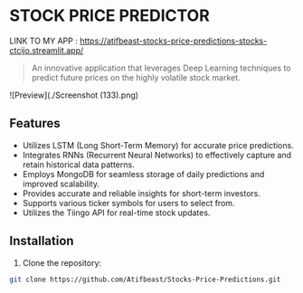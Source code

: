 # STOCK PRICE PREDICTOR
LINK TO MY APP : https://atifbeast-stocks-price-predictions-stocks-ctcijo.streamlit.app/

> An innovative application that leverages Deep Learning techniques to predict future prices on the highly volatile stock market.

![Preview](./Screenshot (133).png) <!-- Replace with a preview image of your application -->

## Features

- Utilizes LSTM (Long Short-Term Memory) for accurate price predictions.
- Integrates RNNs (Recurrent Neural Networks) to effectively capture and retain historical data patterns.
- Employs MongoDB for seamless storage of daily predictions and improved scalability.
- Provides accurate and reliable insights for short-term investors.
- Supports various ticker symbols for users to select from.
- Utilizes the Tiingo API for real-time stock updates.

## Installation

1. Clone the repository:

```bash
git clone https://github.com/Atifbeast/Stocks-Price-Predictions.git

